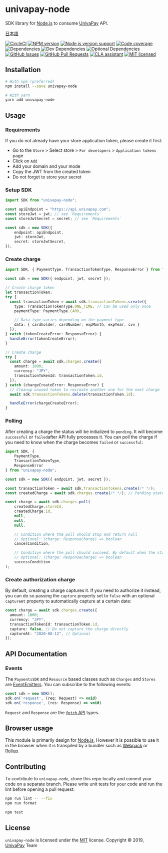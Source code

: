 [node]: https://nodejs.org/
[npm]: https://www.npmjs.com/
[yarn]: https://yarnpkg.com/
[webpack]: https://webpack.js.org/
[rollup]: https://rollupjs.org/
[circle-ci-url]: https://circleci.com/gh/univapay/univapay-node/tree/master
[univapay-url]: https://univapay.com/
[npm-url]: https://www.npmjs.com/package/univapay-node
[github-url]: https://github.com/univapay/univapay-node/
[github-issues-url]: https://github.com/univapay/univapay-node/issues
[github-pr-url]: https://github.com/univapay/univapay-node/pulls
[coveralls-url]: https://coveralls.io/github/univapay/univapay-node?branch=master
[license-url]: https://github.com/univapay/univapay-node/blob/master/LICENSE
[cla-url]: https://cla-assistant.io/univapay/univapay-node
[shield-circle-ci]: https://circleci.com/gh/univapay/univapay-node/tree/master.svg?style=svg
[shield-node]: https://img.shields.io/node/v/univapay-node.svg
[shield-npm]: https://img.shields.io/npm/v/univapay-node.svg
[shield-downloads]: https://img.shields.io/npm/dm/univapay-node.svg
[shield-license]: https://img.shields.io/npm/l/univapay-node.svg
[shield-dependencies]: https://img.shields.io/david/univapay/univapay-node.svg
[shield-devdependencies]: https://img.shields.io/david/dev/univapay/univapay-node.svg
[shield-optionaldependencies]: https://img.shields.io/david/optional/univapay/univapay-node.svg
[shield-coverage]: https://coveralls.io/repos/github/univapay/univapay-node/badge.svg?branch=master
[shield-issues]: https://img.shields.io/github/issues/univapay/univapay-node.svg
[shield-pullrequests]: https://img.shields.io/github/issues-pr/univapay/univapay-node.svg
[shield-cla]: https://cla-assistant.io/readme/badge/univapay/univapay-node

# univapay-node

SDK library for [Node.js][node] to consume [UnivaPay][univapay-url] API.

[日本語](README.md)

[![CircleCI][shield-circle-ci]][circle-ci-url]
[![NPM version][shield-npm]][npm-url]
[![Node.js version support][shield-node]][node]
[![Code coverage][shield-coverage]][coveralls-url]
![Dependencies][shield-dependencies]
![Dev Dependencies][shield-devdependencies]
![Optional Dependencies][shield-optionaldependencies]
[![GitHub Issues][shield-issues]][github-issues-url]
[![GitHub Pull Requests][shield-pullrequests]][github-pr-url]
[![CLA assistant][shield-cla]][cla-url]
[![MIT licensed][shield-license]][license-url]

## Installation

```bash
# With npm (preferred)
npm install --save univapay-node

# With yarn
yarn add univapay-node
```

## Usage

### Requirements

If you do not already have your store application token, please create it first:

-   Go to the `Store` > Select store > `For developers` > `Application tokens` page
-   Click on `Add`
-   Add your domain and your mode
-   Copy the JWT from the created token
-   Do not forget to store your secret

### Setup SDK

```typescript
import SDK from "univapay-node";

const apiEndpoint = "https://api.univapay.com";
const storeJwt = jwt; // see `Requirements`
const storeJwtSecret = secret; // see `Requirements`

const sdk = new SDK({
    endpoint: apiEndpoint,
    jwt: storeJwt,
    secret: storeJwtSecret,
});
```

### Create charge

```typescript
import SDK, { PaymentType, TransactionTokenType, ResponseError } from "univapay-node";

const sdk = new SDK({ endpoint, jwt, secret });

// Create charge token
let transactionToken;
try {
  const transactionToken = await sdk.transactionTokens.create({
    type: TransactionTokenType.ONE_TIME, // Can be used only once
    paymentType: PaymentType.CARD,

    // Data type varies depending on the payment type
    data: { cardholder, cardNumber, expMonth, expYear, cvv }
  });
} catch (tokenCreateError: ResponseError) {
  handleError(tokenCreateError);
}

// Create charge
try {
  const charge = await sdk.charges.create({
    amount: 1000;
    currency: "JPY",
    transactionTokenId: transactionToken.id,
  });
} catch (chargeCreateError: ResponseError) {
  // Cleanup unused token to recreate another one for the next charge
  await sdk.transactionTokens.delete(transactionToken.id);

  handleError(chargeCreateError);
}
```

### Polling

After creating a charge the status will be initialized to `pending`. It will become `successful` or `failed`after API fully processes it. You can poll the charge if you need to know when the charge becomes `failed` or `successful`:

```typescript
import SDK, {
    PaymentType,
    TransactionTokenType,
    ResponseError
} from "univapay-node";

const sdk = new SDK({ endpoint, jwt, secret });

const transactionToken = await sdk.transactionTokens.create(/* */);
const createdCharge = await sdk.charges.create(/* */); // Pending status

const charge = await sdk.charges.poll(
    createdCharge.storeId,
    createdCharge.id,
    null,
    null,
    null,

    // Condition where the poll should stop and return null
    // Optional: (charge: ResponseCharge) => boolean
    cancelCondition,

    // Condition where the poll should succeed. By default when the status is not Pending.
    // Optional: (charge: ResponseCharge) => boolean
    successCondition
);
```

### Create authorization charge

By default, creating a charge captures it. If you need to authorize it instead, you can do so passing the `capture` property set to `false` with an optional `captureAt` property to automatically capture at a certain date:

```typescript
const charge = await sdk.charges.create({
  amount: 1000;
  currency: "JPY",
  transactionTokenId: transactionToken.id,
  capture: false, // Do not capture the charge directly
  captureAt: "2020-08-12", // Optional
});
```

## API Documentation

### Events

The `PaymentsSDK` and `Resource` based classes such as `Charges` and `Stores` are [EventEmitters](https://nodejs.org/api/events.html). You can subscribe to the following events:

```javascript
const sdk = new SDK();
sdk.on('request', (req: Request) => void)
sdk.on('response', (res: Response) => void)
```

`Request` and `Response` are the [`fetch` API](https://developer.mozilla.org/en-US/docs/Web/API/Fetch_API) types.

## Browser usage

This module is primarily design for [Node.js][node], However it is possible
to use it in the browser when it is transpiled by a bundler such as [Webpack][webpack] or [Rollup][rollup].

## Contributing

To contribute to `univapay-node`, clone this repo locally and commit your code on a separate branch. Please write unit tests for your code
and run the lint before opening a pull request:

```bash
npm run lint -- --fix
npm run format

npm test
```

## License

`univapay-node` is licensed under the [MIT][license-url] license.
Copyright &copy; 2019, [UnivaPay][univapay-url] Team
